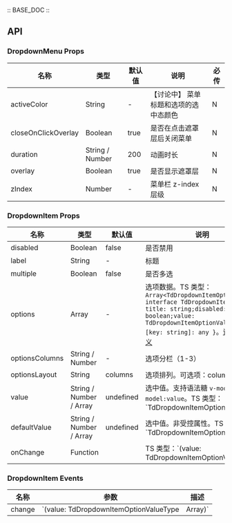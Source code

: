 :: BASE_DOC ::

## API
### DropdownMenu Props

名称 | 类型 | 默认值 | 说明 | 必传
-- | -- | -- | -- | --
activeColor | String | - |【讨论中】 菜单标题和选项的选中态颜色 | N
closeOnClickOverlay | Boolean | true | 是否在点击遮罩层后关闭菜单 | N
duration | String / Number | 200 | 动画时长 | N
overlay | Boolean | true | 是否显示遮罩层 | N
zIndex | Number | - | 菜单栏 z-index 层级 | N

### DropdownItem Props

名称 | 类型 | 默认值 | 说明 | 必传
-- | -- | -- | -- | --
disabled | Boolean | false | 是否禁用 | N
label | String | - | 标题 | N
multiple | Boolean | false | 是否多选 | N
options | Array | - | 选项数据。TS 类型：`Array<TdDropdownItemOption>` `interface TdDropdownItemOption { title: string;disabled: boolean;value: TdDropdownItemOptionValueType; [key: string]: any }`。[详细类型定义](https://github.com/Tencent/tdesign-mobile-vue/tree/develop/src/dropdown-menu/type.ts) | N
optionsColumns | String / Number | - | 选项分栏（1-3） | N
optionsLayout | String | columns | 选项排列。可选项：columns/tree | N
value | String / Number / Array | undefined | 选中值。支持语法糖 `v-model` 或 `v-model:value`。TS 类型：`TdDropdownItemOptionValueType | Array<TdDropdownItemOptionValueType> ` `type TdDropdownItemOptionValueType = string | number;`。[详细类型定义](https://github.com/Tencent/tdesign-mobile-vue/tree/develop/src/dropdown-menu/type.ts) | N
defaultValue | String / Number / Array | undefined | 选中值。非受控属性。TS 类型：`TdDropdownItemOptionValueType | Array<TdDropdownItemOptionValueType> ` `type TdDropdownItemOptionValueType = string | number;`。[详细类型定义](https://github.com/Tencent/tdesign-mobile-vue/tree/develop/src/dropdown-menu/type.ts) | N
onChange | Function |  | TS 类型：`(value: TdDropdownItemOptionValueType | Array<TdDropdownItemOptionValueType>) => void`<br/>值改变时触发 | N

### DropdownItem Events

名称 | 参数 | 描述
-- | -- | --
change | `(value: TdDropdownItemOptionValueType | Array<TdDropdownItemOptionValueType>)` | 值改变时触发
